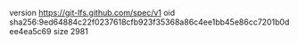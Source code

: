 version https://git-lfs.github.com/spec/v1
oid sha256:9ed64884c22f0237618cfb923f35368a86c4ee1bb45e86cc7201b0dee4ea5c69
size 2981
